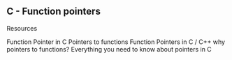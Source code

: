 ## C - Function pointers

Resources

Function Pointer in C
Pointers to functions
Function Pointers in C / C++
why pointers to functions?
Everything you need to know about pointers in C
